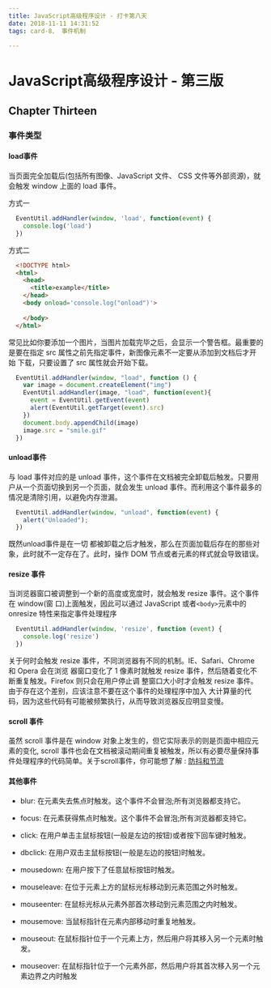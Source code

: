 ```yaml
---
title: JavaScript高级程序设计 - 打卡第八天
date: 2018-11-11 14:31:52
tags: card-8、 事件机制

---
```


# JavaScript高级程序设计 - 第三版

## Chapter Thirteen

### 事件类型

#### load事件
当页面完全加载后(包括所有图像、JavaScript 文件、 CSS 文件等外部资源)，就会触发 window 上面的 load 事件。

方式一
```javascript
  EventUtil.addHandler(window, 'load', function(event) {
    console.log('load')
  })
```
方式二
```html
  <!DOCTYPE html>
  <html>
    <head>
      <title>example</title>
    </head>
    <body onload='console.log("onload")'>
    
    </body>
  </html>
```
常见比如你要添加一个图片，当图片加载完毕之后，会显示一个警告框。最重要的是要在指定 src 属性之前先指定事件，新图像元素不一定要从添加到文档后才开始 下载，只要设置了 src 属性就会开始下载。
```javascript
  EventUtil.addHandler(window, "load", function () {
    var image = document.createElement("img")
    EventUtil.addHandler(image, "load", function(event){
      event = EventUtil.getEvent(event)
      alert(EventUtil.getTarget(event).src)
    })
    document.body.appendChild(image)
    image.src = "smile.gif"
  })
```

#### unload事件
与 load 事件对应的是 unload 事件，这个事件在文档被完全卸载后触发。只要用户从一个页面切换到另一个页面，就会发生 unload 事件。而利用这个事件最多的情况是清除引用，以避免内存泄漏。

```javascript
  EventUtil.addHandler(window, "unload", function(event) {
    alert("Unloaded");
  })
```
既然unload事件是在一切 都被卸载之后才触发，那么在页面加载后存在的那些对象，此时就不一定存在了。此时，操作 DOM 节点或者元素的样式就会导致错误。


#### resize 事件
当浏览器窗口被调整到一个新的高度或宽度时，就会触发 resize 事件。这个事件在 window(窗 口)上面触发，因此可以通过 JavaScript 或者`<body>`元素中的 onresize 特性来指定事件处理程序

```javascript
  EventUtil.addHandler(window, 'resize', function (event) {
    console.log('resize')
  })
```
关于何时会触发 resize 事件，不同浏览器有不同的机制。IE、Safari、Chrome 和 Opera 会在浏览 器窗口变化了 1 像素时就触发 resize 事件，然后随着变化不断重复触发。Firefox 则只会在用户停止调 整窗口大小时才会触发 resize 事件。由于存在这个差别，应该注意不要在这个事件的处理程序中加入 大计算量的代码，因为这些代码有可能被频繁执行，从而导致浏览器反应明显变慢。

#### scroll 事件
虽然 scroll 事件是在 window 对象上发生的，但它实际表示的则是页面中相应元素的变化, scroll 事件也会在文档被滚动期间重复被触发，所以有必要尽量保持事件处理程序的代码简单。关于scroll事件，你可能想了解 : [防抖和节流](https://github.com/PDKSophia/blog.io/blob/master/JavaScript%E7%AF%87-%E9%98%B2%E6%8A%96%E5%92%8C%E8%8A%82%E6%B5%81.md)


#### 其他事件
- blur: 在元素失去焦点时触发。这个事件不会冒泡;所有浏览器都支持它。

- focus: 在元素获得焦点时触发。这个事件不会冒泡;所有浏览器都支持它。

- click: 在用户单击主鼠标按钮(一般是左边的按钮)或者按下回车键时触发。

- dbclick: 在用户双击主鼠标按钮(一般是左边的按钮)时触发。

- mousedown: 在用户按下了任意鼠标按钮时触发。

- mouseleave: 在位于元素上方的鼠标光标移动到元素范围之外时触发。

- mouseenter: 在鼠标光标从元素外部首次移动到元素范围之内时触发。

- mousemove: 当鼠标指针在元素内部移动时重复地触发。

- mouseout: 在鼠标指针位于一个元素上方，然后用户将其移入另一个元素时触发。

- mouseover: 在鼠标指针位于一个元素外部，然后用户将其首次移入另一个元素边界之内时触发